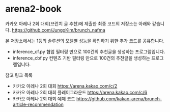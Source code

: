 # arena2-book
카카오 아레나 2회 대회(브런치 글 추천)에 제출한 최종 코드의 저장소는 아래와 같습니다.
https://github.com/JungoKim/brunch_nafma

본 저장소에서는 1등의 솔루션의 모델별 성능을 확인하기 위한 추가 코드를 공유합니다.

* inference_cf.py 협업 필터링 만으로 100건의 추천글을 생성하는 프로그램입니다.
* inference_cbf.py 컨텐츠 기반 필터링 만으로 100건의 추천글을 생성하는 프로그램입니다.

참고 링크 목록
* 카카오 아레나 2회 대회 https://arena.kakao.com/c/2
* 카카오 아레나 2회 대회 플레이그라운드 https://arena.kakao.com/c/6
* 카카오 아레나 2회 대회 예제 코드 https://github.com/kakao-arena/brunch-article-recommendation
